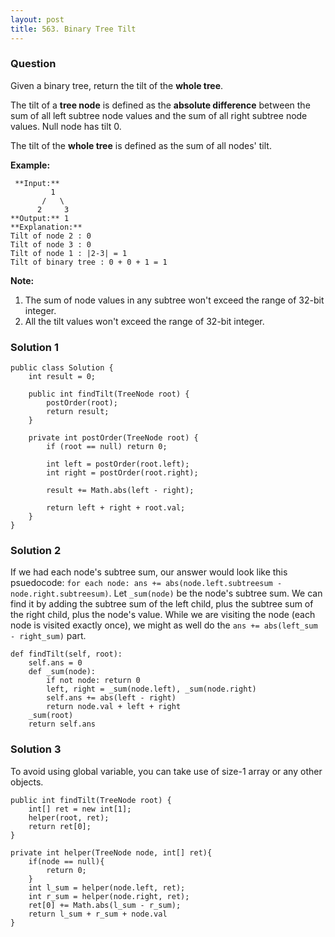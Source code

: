 ```yaml
---
layout: post
title: 563. Binary Tree Tilt
---
```

### Question
Given a binary tree, return the tilt of the **whole tree**.

The tilt of a **tree node** is defined as the **absolute difference** between
the sum of all left subtree node values and the sum of all right subtree node
values. Null node has tilt 0.

The tilt of the **whole tree** is defined as the sum of all nodes' tilt.

 **Example:**  

    
    
     **Input:** 
             1
           /   \
          2     3
    **Output:** 1
    **Explanation:** 
    Tilt of node 2 : 0
    Tilt of node 3 : 0
    Tilt of node 1 : |2-3| = 1
    Tilt of binary tree : 0 + 0 + 1 = 1
    

**Note:**

  1. The sum of node values in any subtree won't exceed the range of 32-bit integer. 
  2. All the tilt values won't exceed the range of 32-bit integer.

### Solution 1
    
    
    public class Solution {
        int result = 0;
        
        public int findTilt(TreeNode root) {
            postOrder(root);
            return result;
        }
        
        private int postOrder(TreeNode root) {
            if (root == null) return 0;
            
            int left = postOrder(root.left);
            int right = postOrder(root.right);
            
            result += Math.abs(left - right);
            
            return left + right + root.val;
        }
    }
    


### Solution 2
If we had each node's subtree sum, our answer would look like this psuedocode:
`for each node: ans += abs(node.left.subtreesum - node.right.subtreesum)`. Let
`_sum(node)` be the node's subtree sum. We can find it by adding the subtree
sum of the left child, plus the subtree sum of the right child, plus the
node's value. While we are visiting the node (each node is visited exactly
once), we might as well do the `ans += abs(left_sum - right_sum)` part.

    
    
    def findTilt(self, root):
        self.ans = 0
        def _sum(node):
            if not node: return 0
            left, right = _sum(node.left), _sum(node.right)
            self.ans += abs(left - right)
            return node.val + left + right
        _sum(root)
        return self.ans
    


### Solution 3
To avoid using global variable, you can take use of size-1 array or any other
objects.

    
    
    public int findTilt(TreeNode root) {
        int[] ret = new int[1];
        helper(root, ret);
        return ret[0];
    }
        
    private int helper(TreeNode node, int[] ret){
        if(node == null){
            return 0;
        }
        int l_sum = helper(node.left, ret);
        int r_sum = helper(node.right, ret);
        ret[0] += Math.abs(l_sum - r_sum);
        return l_sum + r_sum + node.val
    }
    



